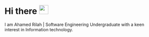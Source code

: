 # Hi there <img src="https://raw.githubusercontent.com/MartinHeinz/MartinHeinz/master/wave.gif" width="30px">

I am Ahamed Rilah | Software Engineering Undergraduate with a keen interest in Information technology.
<!--
**Arilah13/Arilah13** is a ✨ _special_ ✨ repository because its `README.md` (this file) appears on your GitHub profile.

Here are some ideas to get you started:

- 🔭 I’m currently working on ...
- 🌱 I’m currently learning ...
- 👯 I’m looking to collaborate on ...
- 🤔 I’m looking for help with ...
- 💬 Ask me about ...
- 📫 How to reach me: ...
- 😄 Pronouns: ...
- ⚡ Fun fact: ...
-->
